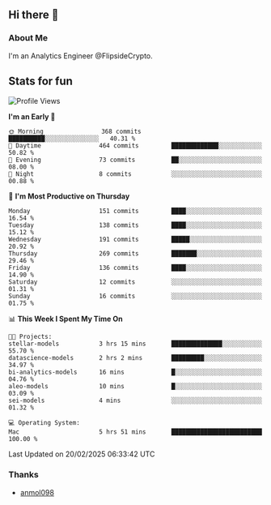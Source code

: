 ## Hi there 👋

### About Me

I'm an Analytics Engineer @FlipsideCrypto.
  
## Stats for fun


<!--START_SECTION:waka-->
![Profile Views](http://img.shields.io/badge/Profile%20Views-40-blue)

**I'm an Early 🐤** 

```text
🌞 Morning                368 commits         ██████████░░░░░░░░░░░░░░░   40.31 % 
🌆 Daytime                464 commits         █████████████░░░░░░░░░░░░   50.82 % 
🌃 Evening                73 commits          ██░░░░░░░░░░░░░░░░░░░░░░░   08.00 % 
🌙 Night                  8 commits           ░░░░░░░░░░░░░░░░░░░░░░░░░   00.88 % 
```
📅 **I'm Most Productive on Thursday** 

```text
Monday                   151 commits         ████░░░░░░░░░░░░░░░░░░░░░   16.54 % 
Tuesday                  138 commits         ████░░░░░░░░░░░░░░░░░░░░░   15.12 % 
Wednesday                191 commits         █████░░░░░░░░░░░░░░░░░░░░   20.92 % 
Thursday                 269 commits         ███████░░░░░░░░░░░░░░░░░░   29.46 % 
Friday                   136 commits         ████░░░░░░░░░░░░░░░░░░░░░   14.90 % 
Saturday                 12 commits          ░░░░░░░░░░░░░░░░░░░░░░░░░   01.31 % 
Sunday                   16 commits          ░░░░░░░░░░░░░░░░░░░░░░░░░   01.75 % 
```


📊 **This Week I Spent My Time On** 

```text
🐱‍💻 Projects: 
stellar-models           3 hrs 15 mins       ██████████████░░░░░░░░░░░   55.70 % 
datascience-models       2 hrs 2 mins        █████████░░░░░░░░░░░░░░░░   34.97 % 
bi-analytics-models      16 mins             █░░░░░░░░░░░░░░░░░░░░░░░░   04.76 % 
aleo-models              10 mins             █░░░░░░░░░░░░░░░░░░░░░░░░   03.09 % 
sei-models               4 mins              ░░░░░░░░░░░░░░░░░░░░░░░░░   01.32 % 

💻 Operating System: 
Mac                      5 hrs 51 mins       █████████████████████████   100.00 % 
```


 Last Updated on 20/02/2025 06:33:42 UTC
<!--END_SECTION:waka-->

### Thanks
 - [anmol098](https://github.com/anmol098/waka-readme-stats/)
  
